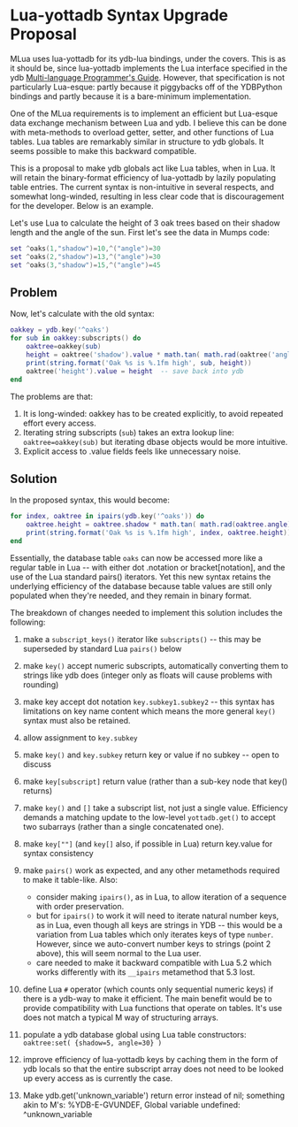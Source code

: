 # Lua-yottadb Syntax Upgrade Proposal

MLua uses lua-yottadb for its ydb-lua bindings, under the covers. This is as it should be, since lua-yottadb implements the Lua interface specified in the ydb [Multi-language Programmer's Guide](https://docs.yottadb.com/MultiLangProgGuide/luaprogram.html). However, that specification is not particularly Lua-esque: partly because it piggybacks off of the YDBPython bindings and partly because it is a bare-minimum implementation.

One of the MLua requirements is to implement an efficient but Lua-esque data exchange mechanism between Lua and ydb. I believe this can be done with meta-methods to overload getter, setter, and other functions of Lua tables. Lua tables are remarkably similar in structure to ydb globals. It seems possible to make this backward compatible.

This is a proposal to make ydb globals act like Lua tables, when in Lua. It will retain the binary-format efficiency of lua-yottadb by lazily populating table entries. The current syntax is non-intuitive in several respects, and somewhat long-winded, resulting in less clear code that is discouragement for the developer. Below is an example.

Let's use Lua to calculate the height of 3 oak trees based on their shadow length and the angle of the sun. First let's see the data in Mumps code:

```lua
set ^oaks(1,"shadow")=10,^("angle")=30
set ^oaks(2,"shadow")=13,^("angle")=30
set ^oaks(3,"shadow")=15,^("angle")=45
```

## Problem

Now, let's calculate with the old syntax:

```lua
oakkey = ydb.key('^oaks')
for sub in oakkey:subscripts() do
    oaktree=oakkey(sub)
    height = oaktree('shadow').value * math.tan( math.rad(oaktree('angle').value) )
    print(string.format('Oak %s is %.1fm high', sub, height))
    oaktree('height').value = height  -- save back into ydb
end
```

The problems are that:

1. It is long-winded: oakkey has to be created explicitly, to avoid repeated effort every access.
2. Iterating string subscripts (`sub`) takes an extra lookup line: `oaktree=oakkey(sub)` but iterating dbase objects would be more intuitive.
3. Explicit access to .value fields feels like unnecessary noise.

## Solution

In the proposed syntax, this would become:

```lua
for index, oaktree in ipairs(ydb.key('^oaks')) do
    oaktree.height = oaktree.shadow * math.tan( math.rad(oaktree.angle) )
    print(string.format('Oak %s is %.1fm high', index, oaktree.height))
end
```

Essentially, the database table `oaks` can now be accessed more like a regular table in Lua -- with either dot .notation or bracket[notation], and the use of the Lua standard pairs() iterators. Yet this new syntax retains the underlying efficiency of the database because table values are still only populated when they're needed, and they remain in binary format.

The breakdown of changes needed to implement this solution includes the following:

1. make a `subscript_keys()` iterator like `subscripts()` -- this may be superseded by standard Lua `pairs()` below
2. make `key()` accept numeric subscripts, automatically converting them to strings like ydb does (integer only as floats will cause problems with rounding)
3. make key accept dot notation `key.subkey1.subkey2` -- this syntax has limitations on key name content which means the more general `key()` syntax must also be retained.
4. allow assignment to `key.subkey`
5. make `key()` and `key.subkey` return key or value if no subkey -- open to discuss
6. make `key[subscript]` return value (rather than a sub-key node that key() returns)
7. make `key()` and `[]` take a subscript list, not just a single value. Efficiency demands a matching update to the low-level `yottadb.get()` to accept two subarrays (rather than a single concatenated one).
8. make `key[""]` (and `key[]` also, if possible in Lua) return key.value for syntax consistency
9. make `pairs()` work as expected, and any other metamethods required to make it table-like. Also:
   - consider making `ipairs()`, as in Lua, to allow iteration of a sequence with order preservation.
   - but for `ipairs()` to work it will need to iterate natural number keys, as in Lua, even though all keys are strings in YDB -- this would be a variation from Lua tables which only iterates keys of type `number`. However, since we auto-convert number keys to strings (point 2 above), this will seem normal to the Lua user.
   - care needed to make it backward compatible with Lua 5.2 which works differently with its `__ipairs` metamethod that 5.3 lost.

10. define Lua `#` operator (which counts only sequential numeric keys) if there is a ydb-way to make it efficient. The main benefit would be to provide compatibility with Lua functions that operate on tables. It's use does not match a typical M way of structuring arrays.
11. populate a ydb database global using Lua table constructors: `oaktree:set( {shadow=5, angle=30} )`
12. improve efficiency of lua-yottadb keys by caching them in the form of ydb locals so that the entire subscript array does not need to be looked up every access as is currently the case.
13. Make ydb.get('unknown_variable') return error instead of nil; something akin to M's: %YDB-E-GVUNDEF, Global variable undefined: ^unknown_variable


